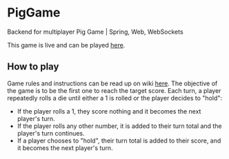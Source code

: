 # PigGame
Backend for multiplayer Pig Game | Spring, Web, WebSockets

This game is live and can be played [here](https://rgbk21.github.io/Pig_Game/index.html).

## How to play
Game rules and instructions can be read up on wiki [here](https://en.wikipedia.org/wiki/Pig_(dice_game)). 
The objective of the game is to be the first one to reach the target score.
Each turn, a player repeatedly rolls a die until either a 1 is rolled or the player decides to "hold":

* If the player rolls a 1, they score nothing and it becomes the next player's turn.
* If the player rolls any other number, it is added to their turn total and the player's turn continues.
* If a player chooses to "hold", their turn total is added to their score, and it becomes the next player's turn.
